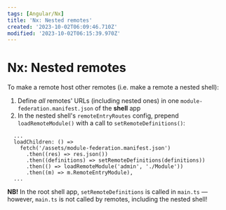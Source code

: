 ```yaml
---
tags: [Angular/Nx]
title: 'Nx: Nested remotes'
created: '2023-10-02T06:09:46.710Z'
modified: '2023-10-02T06:15:39.970Z'
---
```


# Nx: Nested remotes

To make a remote host other remotes (i.e. make a remote a nested shell):
1. Define _all_ remotes' URLs (including nested ones) in one `module-federation.manifest.json` of the **shell** app
2. In the nested shell's `remoteEntryRoutes` config, prepend `loadRemoteModule()` with a call to `setRemoteDefinitions()`:
```
  ...
  loadChildren: () =>
    fetch('/assets/module-federation.manifest.json')
      .then((res) => res.json())
      .then((definitions) => setRemoteDefinitions(definitions))
      .then(() => loadRemoteModule('admin', './Module'))
      .then((m) => m.RemoteEntryModule),
  ...
```

**NB!** In the root shell app, `setRemoteDefinitions` is called in `main.ts` &mdash; however, `main.ts` is not called by remotes, including the nested shell!
